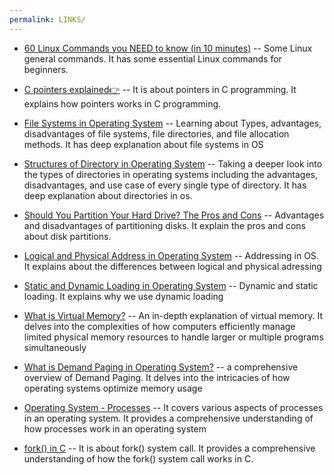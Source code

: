 ```yaml
---
permalink: LINKS/
---
```


* [60 Linux Commands you NEED to know (in 10 minutes)](https://www.youtube.com/watch?v=gd7BXuUQ91w) -- Some Linux general commands. It has some essential Linux commands for beginners.

* [C pointers explained👉](https://www.youtube.com/watch?v=DplxIq0mc_Y) -- It is about pointers in C programming. It explains how pointers works in C programming.

* [File Systems in Operating System](https://www.geeksforgeeks.org/file-systems-in-operating-system/) -- Learning about Types, advantages, disadvantages of file systems, file directories, and file allocation methods. It has deep explanation about file systems in OS

* [Structures of Directory in Operating System](https://www.geeksforgeeks.org/structures-of-directory-in-operating-system/) -- Taking a deeper look into the types of directories in operating systems including the advantages, disadvantages, and use case of every single type of directory. It has deep explanation about directories in os.

* [Should You Partition Your Hard Drive? The Pros and Cons](https://www.stellarinfo.com/article/should-you-partition-your-hard-drive-pros-and-cons.php/) -- Advantages and disadvantages of partitioning disks. It explain the pros and cons about disk partitions.

* [Logical and Physical Address in Operating System](https://www.geeksforgeeks.org/logical-and-physical-address-in-operating-system/) -- Addressing in OS. It explains about the differences between logical and physical adressing

* [Static and Dynamic Loading in Operating System](https://www.javatpoint.com/static-and-dynamic-loading-in-operating-system/) -- Dynamic and static loading. It explains why we use dynamic loading

* [What is Virtual Memory?](https://www.techtarget.com/searchstorage/definition/virtual-memory/) -- An in-depth explanation of virtual memory. It delves into the complexities of how computers efficiently manage limited physical memory resources to handle larger or multiple programs simultaneously

* [What is Demand Paging in Operating System?](https://www.geeksforgeeks.org/what-is-demand-paging-in-operating-system/) -- a comprehensive overview of Demand Paging. It delves into the intricacies of how operating systems optimize memory usage

* [Operating System - Processes](https://www.tutorialspoint.com/operating_system/os_processes.htm) -- It covers various aspects of processes in an operating system. It provides a comprehensive understanding of how processes work in an operating system

* [fork() in C](https://www.geeksforgeeks.org/fork-system-call/) -- It is about fork() system call. It provides a comprehensive understanding of how the fork() system call works in C.
